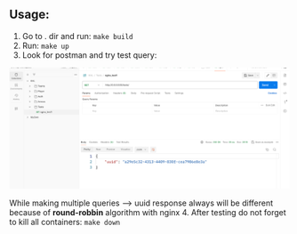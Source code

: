 ## Usage:

1. Go to . dir and run: `make build`
2. Run: `make up`
3. Look for postman and try test query:

![img.png](img.png)

While making multiple queries --> uuid response always will be different because of **round-robbin** algorithm with nginx
4. After testing do not forget to kill all containers: `make down`